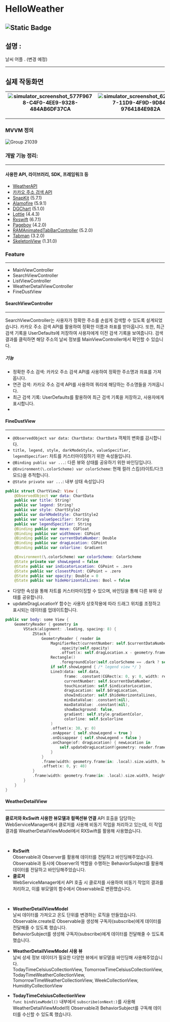 # HelloWeather
![Static Badge](https://img.shields.io/badge/Swift-F05138?style=flat-square&logo=Swift&logoColor=white)
---
## 설명 :

날씨 어플 . (변경 예정)

---
## 실제 작동화면  
|![simulator_screenshot_577F9678-C4F0-4EE9-9328-484AB6DF37CA](https://github.com/sam98528/Swift_Assignment/assets/12388297/e921867e-a9dd-4377-9e29-996fe5c95f5f)|![simulator_screenshot_62370FD7-11D9-4F9D-9D84-9764184E982A](https://github.com/sam98528/Swift_Assignment/assets/12388297/3d6905e7-64ed-4575-ad5d-e9bf07e02043)|![simulator_screenshot_B37B7D10-A4C3-41EB-8C83-3D1F69A6CBA9](https://github.com/sam98528/Swift_Assignment/assets/12388297/a898ac3b-167c-4eb0-b4f8-6be3fe3a60df)|![simulator_screenshot_643B9CCD-DCCF-4625-957B-347749BE122E](https://github.com/sam98528/Swift_Assignment/assets/12388297/c9fff66b-a6fa-404e-9ff1-05f18fb0d5c5)|
|---|---|---|---|
---

### MVVM 정의
![Group 21039](https://github.com/sam98528/Swift_Assignment/assets/12388297/b19dddb9-a7c5-4e2f-98f0-a6ffd99f9d16)

### 개발 기능 정리:
---
#### 사용한 API, 라이브러리, SDK, 프레임워크 등
- [WeatherAPI](https://www.weatherapi.com/docs/)
- [카카오 주소 검색 API](https://developers.kakao.com/docs/latest/ko/local/dev-guide#address-coord)
- [SnapKit](https://github.com/SnapKit/SnapKit) (5.7.1)
- [Alamofire](https://github.com/Alamofire/Alamofire) (5.9.1)
- [DGChart](https://github.com/ChartsOrg/Charts) (5.1.0)
- [Lottie](https://github.com/airbnb/lottie-ios) (4.4.3)
- [Rxswift](https://github.com/ReactiveX/RxSwift) (6.7.1)
- [Pageboy](https://github.com/uias/Pageboy) (4.2.0)
- [RAMAnimatedTabBarController](https://github.com/Ramotion/animated-tab-bar) (5.2.0)
- [Tabman](https://github.com/uias/Tabman) (3.2.0)
- [SkeletonView](https://github.com/Juanpe/SkeletonView) (1.31.0)

### Feature
---
- MainViewController
- SearchViewController
- ListViewController
- WeatherDetailViewController
- FineDustView

#### SearchViewController
----
 SearchViewController는 사용자가 정확한 주소를 손쉽게 검색할 수 있도록 설계되었습니다. 카카오 주소 검색 API를 활용하여 정확한 이름과 좌표를 받아옵니다. 또한, 최근 검색 기록을 UserDefaults에 저장하여 사용자에게 이전 검색 기록을 보여줍니다. 검색 결과를 클릭하면 해당 주소의 날씨 정보를 MainViewController에서 확인할 수 있습니다.
##### 기능
- 정확한 주소 검색: 카카오 주소 검색 API를 사용하여 정확한 주소명과 좌표를 가져옵니다.
- 연관 검색: 카카오 주소 검색 API를 사용하여 쿼리에 해당하는 주소명들을 가져옵니다. 
- 최근 검색 기록: UserDefaults를 활용하여 최근 검색 기록을 저장하고, 사용자에게 표시합니다.
- 
#### FineDustView
---
- `@ObservedObject var data: ChartData: ChartData` 객체의 변화를 감시합니다.
- `title, legend, style, darkModeStyle, valueSpecifier, legendSpecifier`: 차트를 커스터마이징하기 위한 속성들입니다.
- `@Binding public var ...`: 다른 뷰와 상태를 공유하기 위한 바인딩입니다.
- `@Environment(\.colorScheme) var colorScheme`: 현재 컬러 스킴(라이트/다크 모드)을 추적합니다.
- `@State private var ...`: 내부 상태 속성입니다

```swift
public struct ChartView2: View {
    @ObservedObject var data: ChartData
    public var title: String?
    public var legend: String?
    public var style: ChartStyle2
    public var darkModeStyle: ChartStyle2
    public var valueSpecifier: String
    public var legendSpecifier: String
    @Binding public var move: CGFloat
    @Binding public var widthmove: CGPoint
    @Binding public var currentDataNumber: Double
    @Binding public var dragLocation: CGPoint
    @Binding public var colorline: Gradient

    @Environment(\.colorScheme) var colorScheme: ColorScheme
    @State private var showLegend = false
    @State public var indicatorLocation: CGPoint = .zero
    @State public var closestPoint: CGPoint = .zero
    @State public var opacity: Double = 0
    @State public var hideHorizontalLines: Bool = false
```
- 다양한 속성을 통해 차트를 커스터마이징할 수 있으며, 바인딩을 통해 다른 뷰와 상태를 공유합니다.
- updateDragLocationY 함수는 사용자 상호작용에 따라 드래그 위치를 조정하고 표시되는 데이터를 업데이트합니다.
```swift
public var body: some View {
    GeometryReader { geometry in
        VStack(alignment: .leading, spacing: 8) {
            ZStack {
                GeometryReader { reader in
                    MagnifierRect(currentNumber: self.$currentDataNumber, valueSpecifier: self.valueSpecifier)
                        .opacity(self.opacity)
                        .offset(x: self.dragLocation.x - geometry.frame(in: .local).size.width/2, y: 36)
                    Rectangle()
                        .foregroundColor(self.colorScheme == .dark ? self.darkModeStyle.backgroundColor : self.style.backgroundColor)
                    if self.showLegend { /* legend view */ }
                    Line3(data: self.data,
                          frame: .constant(CGRect(x: 0, y: 0, width: reader.frame(in: .local).width - 30, height: reader.frame(in: .local).height + 25)),
                          currentNumber: self.$currentDataNumber,
                          touchLocation: self.$indicatorLocation,
                          dragLocation: self.$dragLocation,
                          showIndicator: self.$hideHorizontalLines,
                          minDataValue: .constant(nil),
                          maxDataValue: .constant(nil),
                          showBackground: false,
                          gradient: self.style.gradientColor,
                          colorline: self.$colorline
                    )
                    .offset(x: 30, y: 0)
                    .onAppear { self.showLegend = true }
                    .onDisappear { self.showLegend = false }
                    .onChange(of: dragLocation) { newLocation in
                        self.updateDragLocationY(geometry: reader.frame(in: .local))
                    }
                }
                .frame(width: geometry.frame(in: .local).size.width, height: 180)
                .offset(x: 0, y: 40)
            }
            .frame(width: geometry.frame(in: .local).size.width, height: 240)
        }
    }
}
```

#### WeatherDetailView
---

**클로저와 RxSwift 사용한 뷰모델과 컬렉션뷰 연결**
API 호출을 담당하는 WebServiceManager에서 클로저를 사용해 비동기 작업을 처리하고 있는데, 이 작업 결과를 WeatherDetailViewModel에서 RXSwift를 활용해 사용했습니다.

</br>

- **RxSwift** </br>
Observable과 Observer를 활용해 데이터를 전달하고 바인딩해주었습니다.
Observable과 동시에 Observer의 역할을 수행하는 BehaviorSubject를 활용해 데이터를 전달하고 바인딩해주었습니다.
- **클로저** </br>
WebServiceManager에서 API 호출 시 클로저를 사용하여 비동기 작업의 결과를 처리하고, 이를 뷰모델의 함수에서 Observable로 변환했습니다.

</br>

- **WeatherDetailViewModel** </br>
날씨 데이터를 가져오고 온도 단위를 변경하는 로직을 만들었습니다. </br>
Observable.create로 Observable을 생성해 구독자(subscribe)에게 데이터를 전달해줄 수 있도록 했습니다. </br>
BehaviorSubject를 생성해 구독자(subscribe)에게 데이터를 전달해줄 수 있도록 했습니다.

- **WeatherDetailViewModel 사용 뷰** </br>
날씨 상세 정보 데이터가 필요한 다양한 뷰에서 뷰모델을 바인딩해 사용해주었습니다. </br>
TodayTimeCelsiusCollectionView, TomorrowTimeCelsiusCollectionView, TodayTimeWeatherCollectionView, TomorrowTimeWeatherCollectionView, WeekCollectionView, HumidityCollectionView

- **TodayTimeCelsiusCollectionView** </br>
`func bindViewModel()` 내부에서 `subscribe(onNext:)`를 사용해 WeatherDetailViewModel의 Observable과 BehaviorSubject를 구독해 데이터를 수신할 수 있도록 했습니다.

